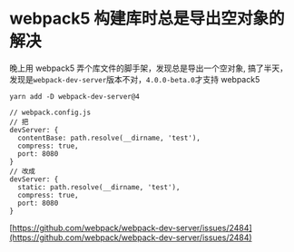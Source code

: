 # webpack5 构建库时总是导出空对象的解决

晚上用 webpack5 弄个库文件的脚手架，发现总是导出一个空对象, 搞了半天，发现是`webpack-dev-server`版本不对，`4.0.0-beta.0`才支持 webpack5

```
yarn add -D webpack-dev-server@4

// webpack.config.js
// 把
devServer: {
  contentBase: path.resolve(__dirname, 'test'),
  compress: true,
  port: 8080
}
// 改成
devServer: {
  static: path.resolve(__dirname, 'test'),
  compress: true,
  port: 8080
}
```

[https://github.com/webpack/webpack-dev-server/issues/2484](https://github.com/webpack/webpack-dev-server/issues/2484)
